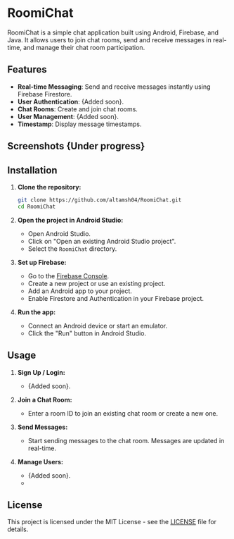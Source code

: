 # RoomiChat

RoomiChat is a simple chat application built using Android, Firebase, and Java. It allows users to join chat rooms, send and receive messages in real-time, and manage their chat room participation.

## Features

- **Real-time Messaging**: Send and receive messages instantly using Firebase Firestore.
- **User Authentication**: {Added soon}.
- **Chat Rooms**: Create and join chat rooms.
- **User Management**: {Added soon}.
- **Timestamp**: Display message timestamps.

## Screenshots {Under progress}

## Installation

1. **Clone the repository:**
    ```bash
    git clone https://github.com/altamsh04/RoomiChat.git
    cd RoomiChat
    ```

2. **Open the project in Android Studio:**
    - Open Android Studio.
    - Click on "Open an existing Android Studio project".
    - Select the `RoomiChat` directory.

3. **Set up Firebase:**
    - Go to the [Firebase Console](https://console.firebase.google.com/).
    - Create a new project or use an existing project.
    - Add an Android app to your project.
    - Enable Firestore and Authentication in your Firebase project.

4. **Run the app:**
    - Connect an Android device or start an emulator.
    - Click the "Run" button in Android Studio.

## Usage

1. **Sign Up / Login:**
    - {Added soon}.

2. **Join a Chat Room:**
    - Enter a room ID to join an existing chat room or create a new one.

3. **Send Messages:**
    - Start sending messages to the chat room. Messages are updated in real-time.

4. **Manage Users:**
    - {Added soon}.
    - 

## License

This project is licensed under the MIT License - see the [LICENSE](LICENSE) file for details.
